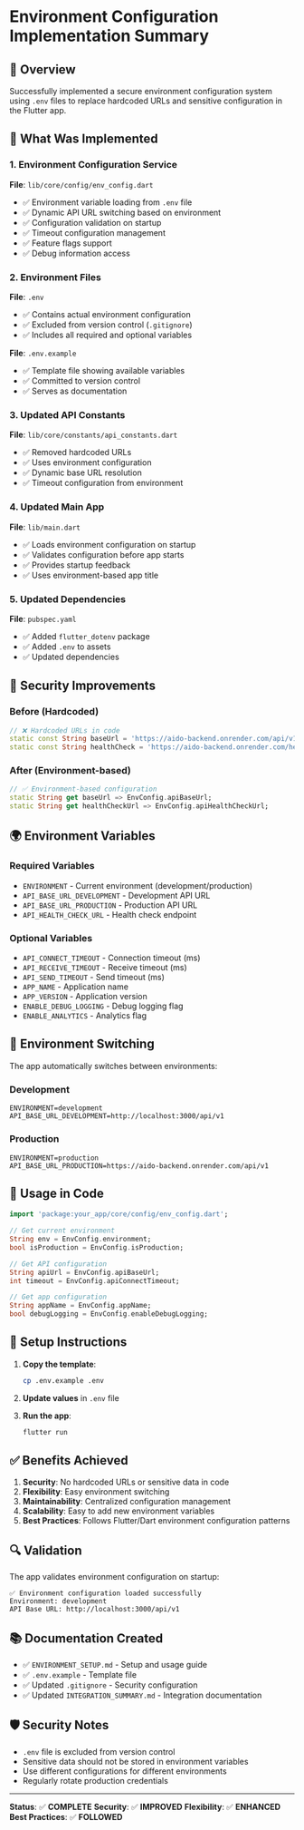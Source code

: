 # Environment Configuration Implementation Summary

## 🎯 Overview

Successfully implemented a secure environment configuration system using `.env` files to replace hardcoded URLs and sensitive configuration in the Flutter app.

## 🔧 What Was Implemented

### 1. Environment Configuration Service

**File**: `lib/core/config/env_config.dart`

- ✅ Environment variable loading from `.env` file
- ✅ Dynamic API URL switching based on environment
- ✅ Configuration validation on startup
- ✅ Timeout configuration management
- ✅ Feature flags support
- ✅ Debug information access

### 2. Environment Files

**File**: `.env`

- ✅ Contains actual environment configuration
- ✅ Excluded from version control (`.gitignore`)
- ✅ Includes all required and optional variables

**File**: `.env.example`

- ✅ Template file showing available variables
- ✅ Committed to version control
- ✅ Serves as documentation

### 3. Updated API Constants

**File**: `lib/core/constants/api_constants.dart`

- ✅ Removed hardcoded URLs
- ✅ Uses environment configuration
- ✅ Dynamic base URL resolution
- ✅ Timeout configuration from environment

### 4. Updated Main App

**File**: `lib/main.dart`

- ✅ Loads environment configuration on startup
- ✅ Validates configuration before app starts
- ✅ Provides startup feedback
- ✅ Uses environment-based app title

### 5. Updated Dependencies

**File**: `pubspec.yaml`

- ✅ Added `flutter_dotenv` package
- ✅ Added `.env` to assets
- ✅ Updated dependencies

## 🔐 Security Improvements

### Before (Hardcoded)

```dart
// ❌ Hardcoded URLs in code
static const String baseUrl = 'https://aido-backend.onrender.com/api/v1';
static const String healthCheck = 'https://aido-backend.onrender.com/health';
```

### After (Environment-based)

```dart
// ✅ Environment-based configuration
static String get baseUrl => EnvConfig.apiBaseUrl;
static String get healthCheckUrl => EnvConfig.apiHealthCheckUrl;
```

## 🌍 Environment Variables

### Required Variables

- `ENVIRONMENT` - Current environment (development/production)
- `API_BASE_URL_DEVELOPMENT` - Development API URL
- `API_BASE_URL_PRODUCTION` - Production API URL
- `API_HEALTH_CHECK_URL` - Health check endpoint

### Optional Variables

- `API_CONNECT_TIMEOUT` - Connection timeout (ms)
- `API_RECEIVE_TIMEOUT` - Receive timeout (ms)
- `API_SEND_TIMEOUT` - Send timeout (ms)
- `APP_NAME` - Application name
- `APP_VERSION` - Application version
- `ENABLE_DEBUG_LOGGING` - Debug logging flag
- `ENABLE_ANALYTICS` - Analytics flag

## 🔄 Environment Switching

The app automatically switches between environments:

### Development

```env
ENVIRONMENT=development
API_BASE_URL_DEVELOPMENT=http://localhost:3000/api/v1
```

### Production

```env
ENVIRONMENT=production
API_BASE_URL_PRODUCTION=https://aido-backend.onrender.com/api/v1
```

## 📱 Usage in Code

```dart
import 'package:your_app/core/config/env_config.dart';

// Get current environment
String env = EnvConfig.environment;
bool isProduction = EnvConfig.isProduction;

// Get API configuration
String apiUrl = EnvConfig.apiBaseUrl;
int timeout = EnvConfig.apiConnectTimeout;

// Get app configuration
String appName = EnvConfig.appName;
bool debugLogging = EnvConfig.enableDebugLogging;
```

## 🚀 Setup Instructions

1. **Copy the template**:

   ```bash
   cp .env.example .env
   ```

2. **Update values** in `.env` file

3. **Run the app**:
   ```bash
   flutter run
   ```

## ✅ Benefits Achieved

1. **Security**: No hardcoded URLs or sensitive data in code
2. **Flexibility**: Easy environment switching
3. **Maintainability**: Centralized configuration management
4. **Scalability**: Easy to add new environment variables
5. **Best Practices**: Follows Flutter/Dart environment configuration patterns

## 🔍 Validation

The app validates environment configuration on startup:

```
✅ Environment configuration loaded successfully
Environment: development
API Base URL: http://localhost:3000/api/v1
```

## 📚 Documentation Created

- ✅ `ENVIRONMENT_SETUP.md` - Setup and usage guide
- ✅ `.env.example` - Template file
- ✅ Updated `.gitignore` - Security configuration
- ✅ Updated `INTEGRATION_SUMMARY.md` - Integration documentation

## 🛡️ Security Notes

- `.env` file is excluded from version control
- Sensitive data should not be stored in environment variables
- Use different configurations for different environments
- Regularly rotate production credentials

---

**Status**: ✅ **COMPLETE**
**Security**: ✅ **IMPROVED**
**Flexibility**: ✅ **ENHANCED**
**Best Practices**: ✅ **FOLLOWED**
